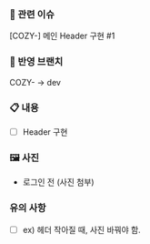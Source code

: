 ### 🚩 관련 이슈
[COZY-] 메인 Header 구현 #1

### 📌 반영 브랜치
COZY- -> dev

### 📋 내용
- [ ] Header 구현

### 🖼️ 사진
- 로그인 전
(사진 첨부)

### 유의 사항
- [ ] ex) 헤더 작아질 때, 사진 바꿔야 함.
